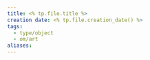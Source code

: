 ```yaml
---
title: <% tp.file.title %>
creation date: <% tp.file.creation_date() %>
tags:
  - type/object
  - om/art
aliases:
---
```


